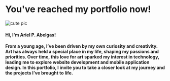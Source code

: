 
# You've reached my portfolio now!

![cute pic](https://media.tenor.com/AsSfJggfkFcAAAAM/chubby-tonton.gif)

#### Hi, I'm Ariel P. Abelgas!
#### From a young age, I’ve been driven by my own curiosity and creativity. Art has always held a special place in my life, shaping my passions and priorities. Over time, this love for art sparked my interest in technology, leading me to explore website development and mobile application design. In this portfolio, I invite you to take a closer look at my journey and the projects I’ve brought to life.